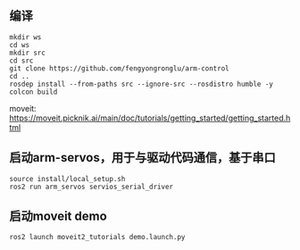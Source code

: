 ## 编译

```
mkdir ws
cd ws
mkdir src
cd src
git clone https://github.com/fengyongronglu/arm-control
cd ..
rosdep install --from-paths src --ignore-src --rosdistro humble -y
colcon build
```
moveit: https://moveit.picknik.ai/main/doc/tutorials/getting_started/getting_started.html

## 启动arm-servos，用于与驱动代码通信，基于串口

```
source install/local_setup.sh
ros2 run arm_servos servios_serial_driver
```
## 启动moveit demo
```
ros2 launch moveit2_tutorials demo.launch.py
```

 
